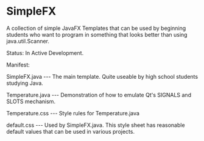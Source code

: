 # SimpleFX
A collection of simple JavaFX Templates that can be used by beginning students who want to program in something that looks better than using java.util.Scanner.

Status: In Active Development.

Manifest:

SimpleFX.java --- The main template. Quite useable by high school students studying Java.

Temperature.java --- Demonstration of how to emulate Qt's SIGNALS and SLOTS mechanism.

Temperature.css --- Style rules for Temperature.java

default.css --- Used by SimpleFX.java. This style sheet has reasonable default values that can be used in
various projects.

